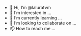 - 👋 Hi, I’m @laluratvm
- 👀 I’m interested in ...
- 🌱 I’m currently learning ...
- 💞️ I’m looking to collaborate on ...
- 📫 How to reach me ...

<!---
laluratvm/laluratvm is a ✨ special ✨ repository because its `README.md` (this file) appears on your GitHub profile.
You can click the Preview link to take a look at your changes.
--->
